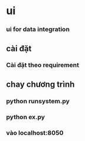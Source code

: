 # ui
### ui for data integration
## cài đặt
### Cài đặt theo requirement
## chay chương trình
### python runsystem.py
### python ex.py
### vào localhost:8050
